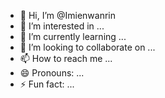 - 👋 Hi, I’m @Imienwanrin
- 👀 I’m interested in ...
- 🌱 I’m currently learning ...
- 💞️ I’m looking to collaborate on ...
- 📫 How to reach me ...
- 😄 Pronouns: ...
- ⚡ Fun fact: ...

<!---
Imienwanrin/Imienwanrin is a ✨ special ✨ repository because its `README.md` (this file) appears on your GitHub profile.
You can click the Preview link to take a look at your changes.
--->
